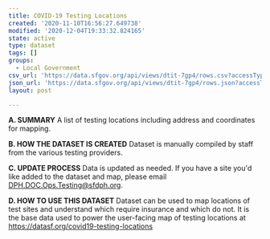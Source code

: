 ```yaml
---
title: COVID-19 Testing Locations
created: '2020-11-10T16:56:27.649738'
modified: '2020-12-04T19:33:32.824165'
state: active
type: dataset
tags: []
groups:
  - Local Government
csv_url: 'https://data.sfgov.org/api/views/dtit-7gp4/rows.csv?accessType=DOWNLOAD'
json_url: 'https://data.sfgov.org/api/views/dtit-7gp4/rows.json?accessType=DOWNLOAD'
layout: post

---
```

<strong>A. SUMMARY</strong>
A list of testing locations including address and coordinates for mapping.

<strong>B. HOW THE DATASET IS CREATED</strong>
Dataset is manually compiled by staff from the various testing providers.

<strong>C. UPDATE PROCESS</strong>
Data is updated as needed. If you have a site you'd like added to the dataset and map, please email DPH.DOC.Ops.Testing@sfdph.org.

<strong>D. HOW TO USE THIS DATASET</strong>
Dataset can be used to map locations of test sites and understand which require insurance and which do not. It is the base data used to power the user-facing map of testing locations at https://datasf.org/covid19-testing-locations

